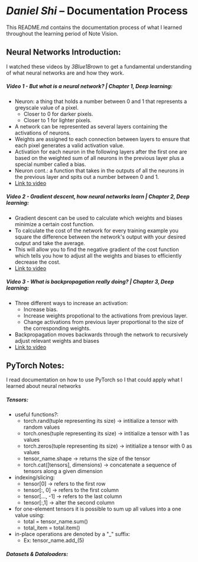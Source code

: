 # *Daniel Shi* – Documentation Process 
This README.md contains the documentation process of what I learned throughout the learning period of Note Vision.


## Neural Networks Introduction:
I watched these videos by *3Blue1Brown* to get a fundamental understanding of what neural networks are and how they work.

##### Video 1 - But what is a neural network? | Chapter 1, Deep learning:
- Neuron: a thing that holds a number between 0 and 1 that represents a greyscale value of a pixel.
    - Closer to 0 for darker pixels.
    - Closer to 1 for lighter pixels.
- A network can be represented as several layers containing the activations of neurons.
- Weights are assigned to each connection between layers to ensure that each pixel generates a valid activation value.
- Activation for each neuron in the following layers after the first one are based on the weighted sum of all neurons in the previous layer plus a special number called a bias.
- Neuron cont.: a function that takes in the outputs of all the neurons in the previous layer and spits out a number between 0 and 1.
- [Link to video](https://youtu.be/aircAruvnKk?si=bKe3I8pQEtDHPTxS)

##### Video 2 - Gradient descent, how neural networks learn | Chapter 2, Deep learning:
- Gradient descent can be used to calculate which weights and biases minimize a certain cost function.
- To calculate the cost of the network for every training example you square the difference between the network's output with your desired output and take the average.
- This will allow you to find the negative gradient of the cost function which tells you how to adjust all the weights and biases to efficiently decrease the cost.
- [Link to video](https://youtu.be/IHZwWFHWa-w?si=bdLgCjGBCk_S1ENU)

##### Video 3 - What is backpropagation really doing? | Chapter 3, Deep learning:
- Three different ways to increase an activation:
    - Increase bias.
    - Increase weights propotional to the activations from previous layer.
    - Change activations from previous layer proportional to the size of the corresponding weights.
- Backpropagation moves backwards through the network to recursively adjust relevant weights and biases
- [Link to video](https://youtu.be/Ilg3gGewQ5U?si=7DkytDDaGr3OIsuv)

## PyTorch Notes:
I read documentation on how to use PyTorch so I that could apply what I learned about neural networks
##### Tensors:
- useful functions?:
    - torch.rand(tuple representing its size) -> intitialize a tensor with random values 
    - torch.ones(tuple representing its size) -> intitialize a tensor with 1 as values 
    - torch.zeros(tuple representing its size) -> intitialize a tensor with 0 as values
    - tensor_name.shape -> returns the size of the tensor
    - torch.cat([tensors], dimensions) -> concatenate a sequence of tensors along a given dimension
- indexing/slicing:
    - tensor[0] -> refers to the first row
    - tensor[:, 0] -> refers to the first column
    - tensor[..., -1] -> refers to the last column
    - tensor[:,1] -> alter the second column
- for one-element tensors it is possible to sum up all values into a one value using:
    - total = tensor_name.sum()
    - total_item = total.item()
- in-place operations are denoted by a "_" suffix:
    - Ex: tensor_name.add_(5)
##### Datasets & Dataloaders: